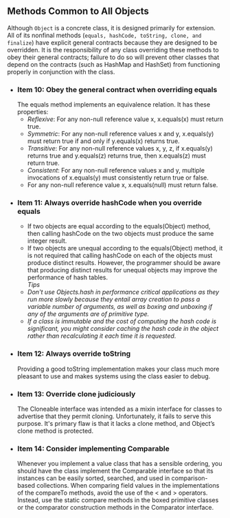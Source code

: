 ## Methods Common to All Objects
Although `Object` is a concrete class, it is designed primarily for extension. All of its nonfinal methods (`equals, hashCode, toString, clone, and finalize`) have explicit general contracts because they are designed to be overridden. It is the responsibility of any class overriding these methods to obey their general contracts; failure to do so will prevent other classes that depend on the contracts (such as HashMap and HashSet) from functioning properly in conjunction with the class.
- ### Item 10: Obey the general contract when overriding equals
	The equals method implements an equivalence relation. It has these properties:
	- *Reflexive*: For any non-null reference value x, x.equals(x) must return true.
	- *Symmetric*: For any non-null reference values x and y, x.equals(y) must return true if and only if y.equals(x) returns true.
	- *Transitive*: For any non-null reference values x, y, z, if x.equals(y) returns true and y.equals(z) returns true, then x.equals(z) must return true.
	- *Consistent*: For any non-null reference values x and y, multiple invocations of x.equals(y) must consistently return true or false.
	- For any non-null reference value x, x.equals(null) must return false.
- ### Item 11: Always override hashCode when you override equals
	- If two objects are equal according to the equals(Object) method, then calling hashCode on the two objects must produce the same integer result.
	- If two objects are unequal according to the equals(Object) method, it is not required that calling hashCode on each of the objects must produce distinct results. However, the programmer should be aware that producing distinct results for unequal objects may improve the performance of hash tables. <br />
	*Tips*
	- *Don't use Objects.hash in performance critical applications as they run more slowly because they entail array creation to pass a variable number of arguments, as well as boxing and unboxing if any of the arguments are of primitive type.*
	- *If a class is immutable and the cost of computing the hash code is significant, you might consider caching the hash code in the object rather than recalculating it each time it is requested.*
- ### Item 12: Always override toString
	Providing a good toString implementation makes your class much more pleasant to use and makes systems using the class easier to debug. 
- ### Item 13: Override clone judiciously
	The Cloneable interface was intended as a mixin interface for classes to advertise that they permit cloning. Unfortunately, it fails to serve this purpose. It's primary flaw is that it lacks a clone method, and Object’s clone method is protected.
- ### Item 14: Consider implementing Comparable
	Whenever you implement a value class that has a sensible ordering, you should have the class implement the Comparable interface so that its instances can be easily sorted, searched, and used in comparison-based collections. When comparing field values in the implementations of the compareTo methods, avoid the use of the < and > operators. Instead, use the static compare methods in the boxed primitive classes or the comparator construction methods in the Comparator interface.
	